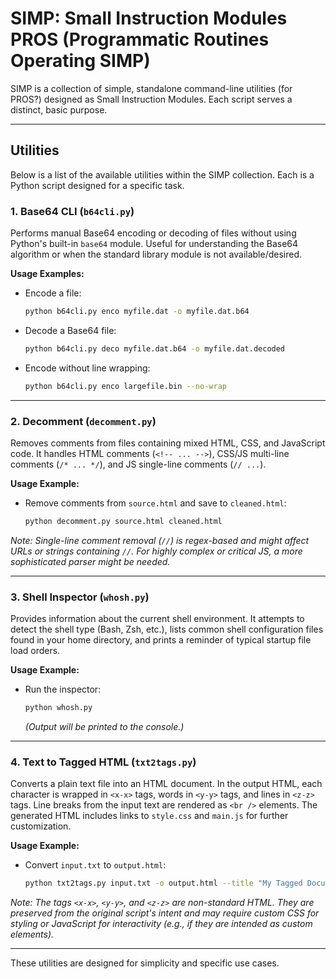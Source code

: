 # SIMP: Small Instruction Modules PROS (Programmatic Routines Operating SIMP)

SIMP is a collection of simple, standalone command-line utilities (for PROS?) designed as Small Instruction Modules. Each script serves a distinct, basic purpose.

---

## Utilities

Below is a list of the available utilities within the SIMP collection. Each is a Python script designed for a specific task.

### 1. Base64 CLI (`b64cli.py`)

Performs manual Base64 encoding or decoding of files without using Python's built-in `base64` module. Useful for understanding the Base64 algorithm or when the standard library module is not available/desired.

**Usage Examples:**

- Encode a file:
  ```bash
  python b64cli.py enco myfile.dat -o myfile.dat.b64
  ```
- Decode a Base64 file:
  ```bash
  python b64cli.py deco myfile.dat.b64 -o myfile.dat.decoded
  ```
- Encode without line wrapping:
  ```bash
  python b64cli.py enco largefile.bin --no-wrap
  ```

---

### 2. Decomment (`decomment.py`)

Removes comments from files containing mixed HTML, CSS, and JavaScript code. It handles HTML comments (`<!-- ... -->`), CSS/JS multi-line comments (`/* ... */`), and JS single-line comments (`// ...`).

**Usage Example:**

- Remove comments from `source.html` and save to `cleaned.html`:
  ```bash
  python decomment.py source.html cleaned.html
  ```

_Note: Single-line comment removal (`//`) is regex-based and might affect URLs or strings containing `//`. For highly complex or critical JS, a more sophisticated parser might be needed._

---

### 3. Shell Inspector (`whosh.py`)

Provides information about the current shell environment. It attempts to detect the shell type (Bash, Zsh, etc.), lists common shell configuration files found in your home directory, and prints a reminder of typical startup file load orders.

**Usage Example:**

- Run the inspector:
  ```bash
  python whosh.py
  ```
  _(Output will be printed to the console.)_

---

### 4. Text to Tagged HTML (`txt2tags.py`)

Converts a plain text file into an HTML document. In the output HTML, each character is wrapped in `<x-x>` tags, words in `<y-y>` tags, and lines in `<z-z>` tags. Line breaks from the input text are rendered as `<br />` elements. The generated HTML includes links to `style.css` and `main.js` for further customization.

**Usage Example:**

- Convert `input.txt` to `output.html`:
  ```bash
  python txt2tags.py input.txt -o output.html --title "My Tagged Document"
  ```

_Note: The tags `<x-x>`, `<y-y>`, and `<z-z>` are non-standard HTML. They are preserved from the original script's intent and may require custom CSS for styling or JavaScript for interactivity (e.g., if they are intended as custom elements)._

---

These utilities are designed for simplicity and specific use cases.
